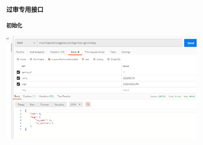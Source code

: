 ### 过审专用接口

#### 初始化

![image](https://github.com/Dosen2017/IOSreview/raw/master/initApp.png?raw=true)


